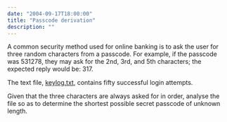 ```yaml
---
date: "2004-09-17T18:00:00"
title: "Passcode derivation"
description: ""
---
```


<p>A common security method used for online banking is to ask the user for three random characters from a passcode. For example, if the passcode was 531278, they may ask for the 2nd, 3rd, and 5th characters; the expected reply would be: 317.</p>
<p>The text file, <a href="/texts/p079_keylog.txt">keylog.txt</a>, contains fifty successful login attempts.</p>
<p>Given that the three characters are always asked for in order, analyse the file so as to determine the shortest possible secret passcode of unknown length.</p>

